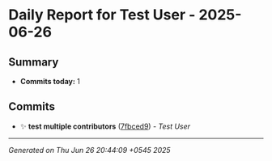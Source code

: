 # Daily Report for Test User - 2025-06-26

## Summary

- **Commits today:** 1

## Commits

- ✨ **test multiple contributors** ([7fbced9](../../commit/7fbced9)) - _Test User_

---

_Generated on Thu Jun 26 20:44:09 +0545 2025_
